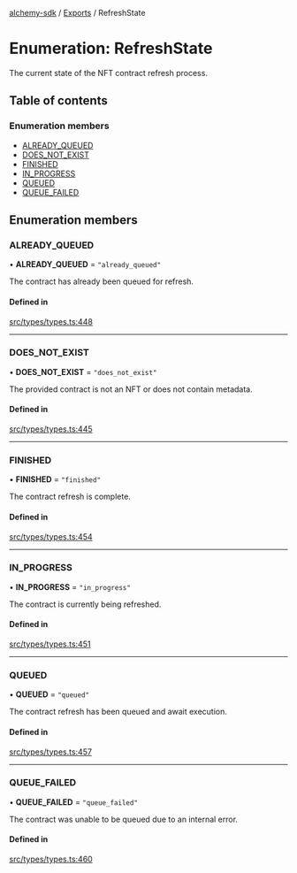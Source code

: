 [alchemy-sdk](../README.md) / [Exports](../modules.md) / RefreshState

# Enumeration: RefreshState

The current state of the NFT contract refresh process.

## Table of contents

### Enumeration members

- [ALREADY\_QUEUED](RefreshState.md#already_queued)
- [DOES\_NOT\_EXIST](RefreshState.md#does_not_exist)
- [FINISHED](RefreshState.md#finished)
- [IN\_PROGRESS](RefreshState.md#in_progress)
- [QUEUED](RefreshState.md#queued)
- [QUEUE\_FAILED](RefreshState.md#queue_failed)

## Enumeration members

### ALREADY\_QUEUED

• **ALREADY\_QUEUED** = `"already_queued"`

The contract has already been queued for refresh.

#### Defined in

[src/types/types.ts:448](https://github.com/alchemyplatform/alchemy-sdk-js/blob/fd39d10/src/types/types.ts#L448)

___

### DOES\_NOT\_EXIST

• **DOES\_NOT\_EXIST** = `"does_not_exist"`

The provided contract is not an NFT or does not contain metadata.

#### Defined in

[src/types/types.ts:445](https://github.com/alchemyplatform/alchemy-sdk-js/blob/fd39d10/src/types/types.ts#L445)

___

### FINISHED

• **FINISHED** = `"finished"`

The contract refresh is complete.

#### Defined in

[src/types/types.ts:454](https://github.com/alchemyplatform/alchemy-sdk-js/blob/fd39d10/src/types/types.ts#L454)

___

### IN\_PROGRESS

• **IN\_PROGRESS** = `"in_progress"`

The contract is currently being refreshed.

#### Defined in

[src/types/types.ts:451](https://github.com/alchemyplatform/alchemy-sdk-js/blob/fd39d10/src/types/types.ts#L451)

___

### QUEUED

• **QUEUED** = `"queued"`

The contract refresh has been queued and await execution.

#### Defined in

[src/types/types.ts:457](https://github.com/alchemyplatform/alchemy-sdk-js/blob/fd39d10/src/types/types.ts#L457)

___

### QUEUE\_FAILED

• **QUEUE\_FAILED** = `"queue_failed"`

The contract was unable to be queued due to an internal error.

#### Defined in

[src/types/types.ts:460](https://github.com/alchemyplatform/alchemy-sdk-js/blob/fd39d10/src/types/types.ts#L460)
